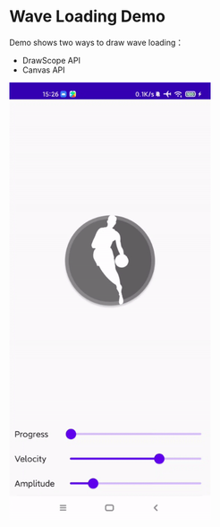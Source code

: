 # Wave Loading Demo

Demo shows two ways to draw wave loading：
- DrawScope API
- Canvas API

<img src="./assets/waveloading.gif" width="360">